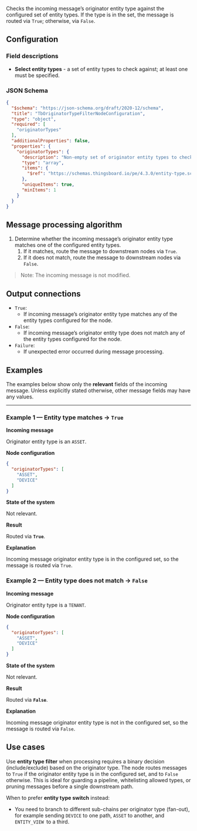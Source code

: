 Checks the incoming message’s originator entity type against the configured set of entity types. If the type is in the set, the message is routed via `True`; otherwise, via
`False`.

## Configuration

### Field descriptions

* **Select entity types** - a set of entity types to check against; at least one must be specified.

### JSON Schema

```json
{
  "$schema": "https://json-schema.org/draft/2020-12/schema",
  "title": "TbOriginatorTypeFilterNodeConfiguration",
  "type": "object",
  "required": [
    "originatorTypes"
  ],
  "additionalProperties": false,
  "properties": {
    "originatorTypes": {
      "description": "Non-empty set of originator entity types to check against.",
      "type": "array",
      "items": {
        "$ref": "https://schemas.thingsboard.io/pe/4.3.0/entity-type.schema.json"
      },
      "uniqueItems": true,
      "minItems": 1
    }
  }
}
```

## Message processing algorithm

1. Determine whether the incoming message’s originator entity type matches one of the configured entity types.
    1. If it matches, route the message to downstream nodes via `True`.
    2. If it does not match, route the message to downstream nodes via `False`.

> Note: The incoming message is not modified.

## Output connections

* `True`:
    * If incoming message’s originator entity type matches any of the entity types configured for the node.
* `False`:
    * If incoming message’s originator entity type does not match any of the entity types configured for the node.
* `Failure`:
    * If unexpected error occurred during message processing.

## Examples

The examples below show only the **relevant** fields of the incoming message. Unless explicitly stated otherwise, other message fields may have any values.

---

### Example 1 — Entity type matches → `True`

**Incoming message**

Originator entity type is an `ASSET`.

**Node configuration**

```json
{
  "originatorTypes": [
    "ASSET",
    "DEVICE"
  ]
}
```

**State of the system**

Not relevant.

**Result**

Routed via **`True`**.

**Explanation**

Incoming message originator entity type is in the configured set, so the message is routed via `True`.

### Example 2 — Entity type does not match → `False`

**Incoming message**

Originator entity type is a `TENANT`.

**Node configuration**

```json
{
  "originatorTypes": [
    "ASSET",
    "DEVICE"
  ]
}
```

**State of the system**

Not relevant.

**Result**

Routed via **`False`**.

**Explanation**

Incoming message originator entity type is not in the configured set, so the message is routed via `False`.

## Use cases

Use **entity type filter** when processing requires a binary decision (include/exclude) based on the originator type. The node routes messages to `True` if the originator entity
type is in the configured set, and to `False` otherwise. This is ideal for guarding a pipeline, whitelisting allowed types, or pruning messages before a single downstream path.

When to prefer **entity type switch** instead:

- You need to branch to different sub-chains per originator type (fan-out), for example sending `DEVICE` to one path, `ASSET` to another, and `ENTITY_VIEW `to a third.
